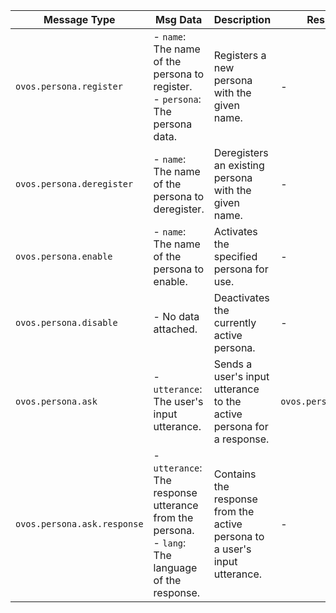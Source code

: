 
| **Message Type**    | **Msg Data**                 | **Description**                                          | **Response Type**         |
|---------------------|------------------------------|----------------------------------------------------------|---------------------------|
| `ovos.persona.register` | - `name`: The name of the persona to register.<br>- `persona`: The persona data. | Registers a new persona with the given name.            | -                       |
| `ovos.persona.deregister` | - `name`: The name of the persona to deregister. | Deregisters an existing persona with the given name.    | -                       |
| `ovos.persona.enable` | - `name`: The name of the persona to enable.    | Activates the specified persona for use.               | -                       |
| `ovos.persona.disable` | - No data attached.          | Deactivates the currently active persona.               | -                       |
| `ovos.persona.ask` | - `utterance`: The user's input utterance.         | Sends a user's input utterance to the active persona for a response. | `ovos.persona.ask.response` |
| `ovos.persona.ask.response` | - `utterance`: The response utterance from the persona.<br>- `lang`: The language of the response. | Contains the response from the active persona to a user's input utterance. | -                       |

